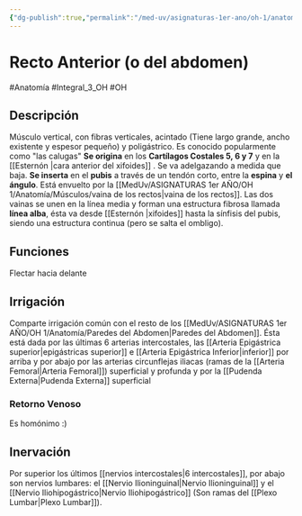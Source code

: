 ```yaml
---
{"dg-publish":true,"permalink":"/med-uv/asignaturas-1er-ano/oh-1/anatomia/musculos/recto-anterior/"}
---
```


# Recto Anterior (o del abdomen)
#Anatomía #Integral_3_OH #OH
## Descripción
Músculo vertical, con fibras verticales, acintado (Tiene largo grande, ancho existente y espesor pequeño) y poligástrico. Es conocido popularmente como "las calugas"
**Se origina** en los **Cartílagos Costales 5, 6 y 7** y en la [[Esternón \|cara anterior del xifoides]] . Se va adelgazando a medida que baja. **Se inserta** en el **pubis** a través de un tendón corto, entre la **espina** y **el ángulo**. 
Está envuelto por la [[MedUv/ASIGNATURAS 1er AÑO/OH 1/Anatomía/Músculos/vaina de los rectos\|vaina de los rectos]]. Las dos vainas se unen en la línea media y forman una estructura fibrosa llamada **línea alba**, ésta va desde [[Esternón \|xifoides]] hasta la sínfisis del pubis, siendo una estructura continua (pero se salta el ombligo).
## Funciones
Flectar hacia delante
## Irrigación
Comparte irrigación común con el resto de los [[MedUv/ASIGNATURAS 1er AÑO/OH 1/Anatomía/Paredes del Abdomen\|Paredes del Abdomen]]. Ésta está dada por las últimas 6 arterias intercostales, las [[Arteria Epigástrica superior\|epigástricas superior]] e [[Arteria Epigástrica Inferior\|inferior]] por arriba y por abajo por las arterias circunflejas iliacas (ramas de la [[Arteria Femoral\|Arteria Femoral]]) superficial y profunda y por la [[Pudenda Externa\|Pudenda Externa]] superficial
### Retorno Venoso
Es homónimo :)
## Inervación
Por superior los últimos [[nervios intercostales\|6 intercostales]], por abajo son nervios lumbares: el [[Nervio Ilioninguinal\|Nervio Ilioninguinal]] y el [[Nervio Iliohipogástrico\|Nervio Iliohipogástrico]] (Son ramas del [[Plexo Lumbar\|Plexo Lumbar]]).


